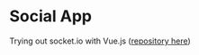 # Social App

Trying out socket.io with Vue.js ([repository here](https://github.com/joaopatrocinio/social-app-vue))